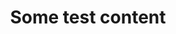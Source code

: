 ---
slug: test
title: Some test content
description: An interview that is part of a series of profiles showcasing Prince Edward Island’s IT remote workers
firstName: Test
lastName: Content
photo: /images/profiles/chris-d-macrae.heif
pubDate: 27/01/2023
---